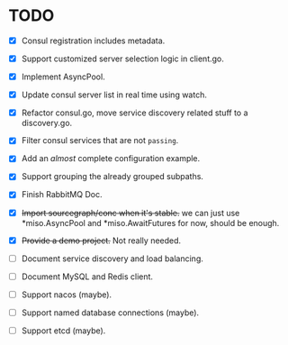 # TODO

- [x] Consul registration includes metadata.
- [x] Support customized server selection logic in client.go.
- [x] Implement AsyncPool.
- [x] Update consul server list in real time using watch.
- [x] Refactor consul.go, move service discovery related stuff to a discovery.go.
- [x] Filter consul services that are not `passing`.
- [x] Add an *almost* complete configuration example.
- [x] Support grouping the already grouped subpaths.
- [x] Finish RabbitMQ Doc.
- [x] ~~Import sourcegraph/conc when it's stable.~~ we can just use *miso.AsyncPool and *miso.AwaitFutures for now, should be enough.
- [x] ~~Provide a demo project.~~ Not really needed.
- [ ] Document service discovery and load balancing.
- [ ] Document MySQL and Redis client.
- [ ] Support nacos (maybe).
- [ ] Support named database connections (maybe).
- [ ] Support etcd (maybe).

